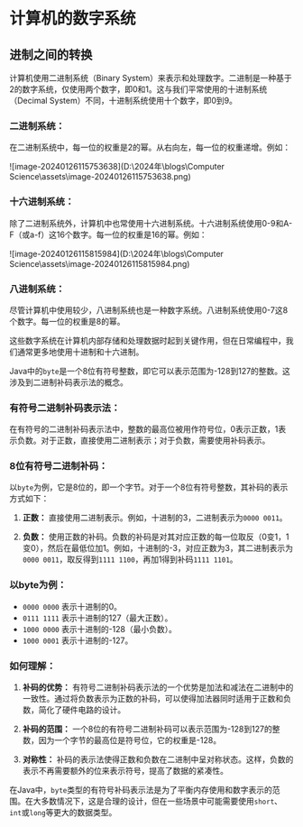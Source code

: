 # 计算机的数字系统

## 进制之间的转换

计算机使用二进制系统（Binary System）来表示和处理数字。二进制是一种基于2的数字系统，仅使用两个数字，即0和1。这与我们平常使用的十进制系统（Decimal System）不同，十进制系统使用十个数字，即0到9。

### 二进制系统：

在二进制系统中，每一位的权重是2的幂。从右向左，每一位的权重递增。例如：

![image-20240126115753638](D:\2024年\blogs\Computer Science\assets\image-20240126115753638.png)

### 十六进制系统：

除了二进制系统外，计算机中也常使用十六进制系统。十六进制系统使用0-9和A-F（或a-f）这16个数字。每一位的权重是16的幂。例如：

![image-20240126115815984](D:\2024年\blogs\Computer Science\assets\image-20240126115815984.png)

### 八进制系统：

尽管计算机中使用较少，八进制系统也是一种数字系统。八进制系统使用0-7这8个数字。每一位的权重是8的幂。

这些数字系统在计算机内部存储和处理数据时起到关键作用，但在日常编程中，我们通常更多地使用十进制和十六进制。







Java中的`byte`是一个8位有符号整数，即它可以表示范围为-128到127的整数。这涉及到二进制补码表示法的概念。

### 有符号二进制补码表示法：

在有符号的二进制补码表示法中，整数的最高位被用作符号位，0表示正数，1表示负数。对于正数，直接使用二进制表示；对于负数，需要使用补码表示。

### 8位有符号二进制补码：

以`byte`为例，它是8位的，即一个字节。对于一个8位有符号整数，其补码的表示方式如下：

1. **正数：** 直接使用二进制表示。例如，十进制的3，二进制表示为`0000 0011`。

2. **负数：** 使用正数的补码。负数的补码是对其对应正数的每一位取反（0变1，1变0），然后在最低位加1。例如，十进制的-3，对应正数为3，其二进制表示为`0000 0011`，取反得到`1111 1100`，再加1得到补码`1111 1101`。

### 以byte为例：

- `0000 0000` 表示十进制的0。
- `0111 1111` 表示十进制的127（最大正数）。
- `1000 0000` 表示十进制的-128（最小负数）。
- `1000 0001` 表示十进制的-127。

### 如何理解：

1. **补码的优势：** 有符号二进制补码表示法的一个优势是加法和减法在二进制中的一致性。通过将负数表示为正数的补码，可以使得加法器同时适用于正数和负数，简化了硬件电路的设计。

2. **补码的范围：** 一个8位的有符号二进制补码可以表示范围为-128到127的整数，因为一个字节的最高位是符号位，它的权重是-128。

3. **对称性：** 补码的表示法使得正数和负数在二进制中呈对称状态。这样，负数的表示不再需要额外的位来表示符号，提高了数据的紧凑性。

在Java中，`byte`类型的有符号补码表示法是为了平衡内存使用和数字表示的范围。在大多数情况下，这是合理的设计，但在一些场景中可能需要使用`short`、`int`或`long`等更大的数据类型。
